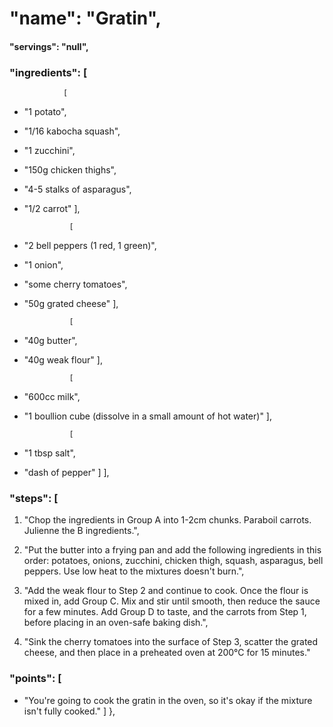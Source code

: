 # "name": "Gratin",

#### "servings": "null",
### "ingredients": [
                [
- "1 potato",
- "1/16 kabocha squash",
- "1 zucchini",
- "150g chicken thighs",
- "4-5 stalks of asparagus",
- "1/2 carrot"
                ],
                
                [
- "2 bell peppers (1 red, 1 green)",
- "1 onion",
- "some cherry tomatoes",
- "50g grated cheese"
                ],
                
                [
- "40g butter",
- "40g weak flour"
                ],
                
                [
- "600cc milk",
- "1 boullion cube (dissolve in a small amount of hot water)"
                ],

                [
- "1 tbsp salt",
- "dash of pepper"
                ]
            ],

### "steps": [
1. "Chop the ingredients in Group A into 1-2cm chunks. Paraboil carrots. Julienne the B ingredients.",

2. "Put the butter into a frying pan and add the following ingredients in this order: potatoes, onions, zucchini, chicken thigh, squash, asparagus, bell peppers. Use low heat to the mixtures doesn't burn.",

3. "Add the weak flour to Step 2 and continue to cook. Once the flour is mixed in, add Group C. Mix and stir until smooth, then reduce the sauce for a few minutes. Add Group D to taste, and the carrots from Step 1, before placing in an oven-safe baking dish.",

4. "Sink the cherry tomatoes into the surface of Step 3, scatter the grated cheese, and then place in a preheated oven at 200°C for 15 minutes."


### "points": [
- "You're going to cook the gratin in the oven, so it's okay if the mixture isn't fully cooked."
            ]
        },